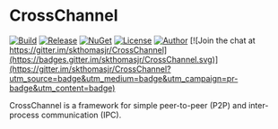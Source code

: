 # CrossChannel

[![Build](https://ci.appveyor.com/api/projects/status/1ghtgwove78i73h0?svg=true)](https://ci.appveyor.com/project/skthomasjr/crosschannel)
[![Release](https://img.shields.io/github/release/skthomasjr/CrossChannel.svg?maxAge=2592000)](https://github.com/skthomasjr/CrossChannel/releases)
[![NuGet](https://img.shields.io/nuget/v/CrossChannel.svg)](https://www.nuget.org/packages/CrossChannel)
[![License](https://img.shields.io/github/license/skthomasjr/CrossChannel.svg?maxAge=2592000)](LICENSE.md)
[![Author](https://img.shields.io/badge/author-Scott%20K.%20Thomas%2C%20Jr.-blue.svg?maxAge=2592000)](https://www.linkedin.com/in/skthomasjr)
[![Join the chat at https://gitter.im/skthomasjr/CrossChannel](https://badges.gitter.im/skthomasjr/CrossChannel.svg)](https://gitter.im/skthomasjr/CrossChannel?utm_source=badge&utm_medium=badge&utm_campaign=pr-badge&utm_content=badge)

CrossChannel is a framework for simple peer-to-peer (P2P) and inter-process communication (IPC).

